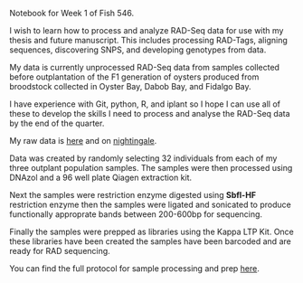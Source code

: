 Notebook for Week 1 of Fish 546. 

I wish to learn how to process and analyze RAD-Seq data for use with my thesis and future manuscript.
This includes processing RAD-Tags, aligning sequences, discovering SNPS, and developing genotypes from data. 

My data is currently unprocessed RAD-Seq data from samples collected before outplantation of the F1 generation of oysters produced
from broodstock collected in Oyster Bay, Dabob Bay, and Fidalgo Bay. 

I have experience with Git, python, R, and iplant so I hope I can use all of these to develop the skills I need to process and 
analyse the RAD-Seq data by the end of the quarter. 

My raw data is [here](http://eagle.fish.washington.edu/trilobite/index.php?dir=Crassostrea_gigas_HTSdata%2Fbatterbox%2FRADoly_01%2F) and on [nightingale](http://owl.fish.washington.edu/nightingales/).

Data was created by randomly selecting 32 individuals from each of my three outplant population samples. The samples were
then processed using DNAzol and a 96 well plate Qiagen extraction kit. 

Next the samples were restriction enzyme digested using **Sbfl-HF** restriction enzyme then the samples were ligated and sonicated to produce functionally approprate bands between 200-600bp for sequencing. 

Finally the samples were prepped as libraries using the Kappa LTP Kit. Once these libraries have been created the samples have been barcoded and are ready for RAD sequencing. 

You can find the full protocol for sample processing and prep [here](https://github.com/sr320/LabDocs/blob/master/protocols/RADseq.md). 
